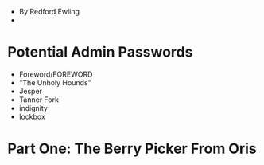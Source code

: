 - By Redford Ewling
- 
# Potential Admin Passwords
- Foreword/FOREWORD
- "The Unholy Hounds"
- Jesper
- Tanner Fork
- indignity
- lockbox

# Part One: The Berry Picker From Oris